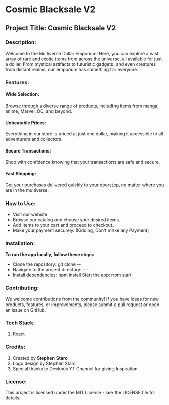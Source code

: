 # Cosmic Blacksale V2

<h2>Project Title: Cosmic Blacksale V2</h2>

<h3>Description:</h3>
<p>Welcome to the Multiverse Dollar Emporium! Here, you can explore a vast array of rare and exotic items from across the universe, all available for just a dollar. From mystical artifacts to futuristic gadgets, and even creatures from distant realms, our emporium has something for everyone.</p>

<h3>Features:</h3>
<h4>
<h4>Wide Selection:</h4> Browse through a diverse range of products, including items from manga, anime, Marvel, DC, and beyond.
<h4>Unbeatable Prices:</h4> Everything in our store is priced at just one dollar, making it accessible to all adventurers and collectors.
<h4>Secure Transactions:</h4> Shop with confidence knowing that your transactions are safe and secure.
<h4>Fast Shipping:</h4> Get your purchases delivered quickly to your doorstep, no matter where you are in the multiverse.

<h3>How to Use:</h3>
<ul>
<li>Visit our website 
<li>Browse our catalog and choose your desired items.
<li>Add items to your cart and proceed to checkout.
<li>Make your payment securely. (Kidding, Don't make any Payment)
</ul>

<h3>Installation:</h3>
<b>To run the app locally, follow these steps:</b>
<ul>
<li>Clone the repository: git clone --
<li>Navigate to the project directory: ---
<li>Install dependencies: npm install
Start the app: npm start
</ul>

<h3>Contributing:</h3>
We welcome contributions from the community! If you have ideas for new products, features, or improvements, please submit a pull request or open an issue on GitHub.

<h3>Tech Stack:</h3>
<ol>
<li>React
</ol>

<h3>Credits:</h3>
<ol>
<li>Created by <b>Stephen Starc</b>
<li>Logo design by Stephen Starc
<li>Special thanks to Devknus YT Channel for giving Inspiration
</ol>
<h3>License:</h3>
This project is licensed under the MIT License - see the LICENSE file for details.
